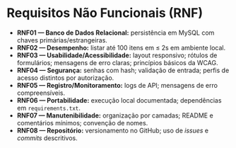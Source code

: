 
# Requisitos Não Funcionais (RNF)

- **RNF01 — Banco de Dados Relacional:** persistência em MySQL com chaves primárias/estrangeiras.
- **RNF02 — Desempenho:** listar até 100 itens em ≤ 2s em ambiente local.
- **RNF03 — Usabilidade/Acessibilidade:** layout responsivo; rótulos de formulários; mensagens de erro claras; princípios básicos da WCAG.
- **RNF04 — Segurança:** senhas com hash; validação de entrada; perfis de acesso distintos por autorização.
- **RNF05 — Registro/Monitoramento:** logs de API; mensagens de erro compreensíveis.
- **RNF06 — Portabilidade:** execução local documentada; dependências em `requirements.txt`.
- **RNF07 — Manutenibilidade:** organização por camadas; README e comentários mínimos; convenção de nomes.
- **RNF08 — Repositório:** versionamento no GitHub; uso de *issues* e *commits* descritivos.
